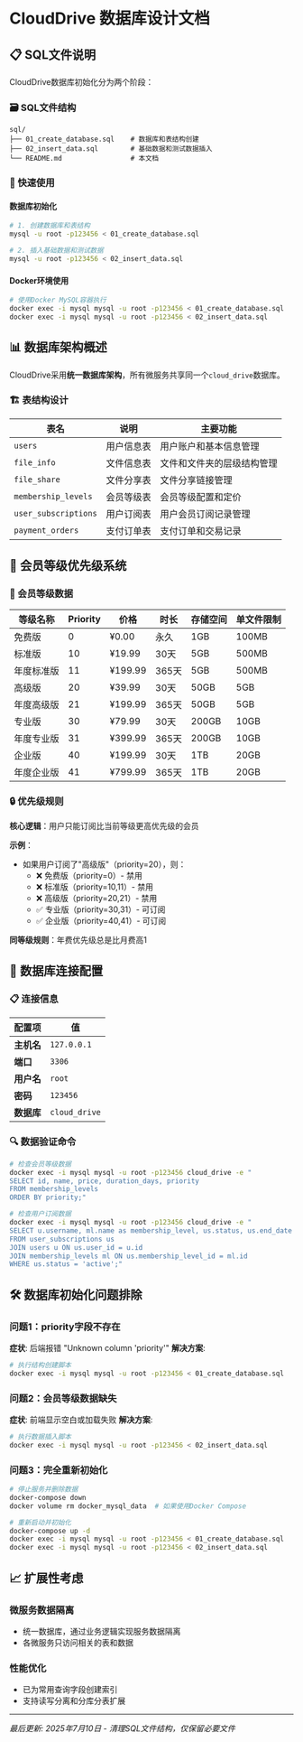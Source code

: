 # CloudDrive 数据库设计文档

## 📋 SQL文件说明

CloudDrive数据库初始化分为两个阶段：

### 🗃️ SQL文件结构
```
sql/
├── 01_create_database.sql    # 数据库和表结构创建
├── 02_insert_data.sql        # 基础数据和测试数据插入  
└── README.md                 # 本文档
```

### 🚀 快速使用

#### 数据库初始化
```bash
# 1. 创建数据库和表结构
mysql -u root -p123456 < 01_create_database.sql

# 2. 插入基础数据和测试数据
mysql -u root -p123456 < 02_insert_data.sql
```

#### Docker环境使用
```bash
# 使用Docker MySQL容器执行
docker exec -i mysql mysql -u root -p123456 < 01_create_database.sql
docker exec -i mysql mysql -u root -p123456 < 02_insert_data.sql
```

## 📊 数据库架构概述

CloudDrive采用**统一数据库架构**，所有微服务共享同一个`cloud_drive`数据库。

### 🏗️ 表结构设计

| 表名 | 说明 | 主要功能 |
|------|------|----------|
| `users` | 用户信息表 | 用户账户和基本信息管理 |
| `file_info` | 文件信息表 | 文件和文件夹的层级结构管理 |
| `file_share` | 文件分享表 | 文件分享链接管理 |
| `membership_levels` | 会员等级表 | 会员等级配置和定价 |
| `user_subscriptions` | 用户订阅表 | 用户会员订阅记录管理 |
| `payment_orders` | 支付订单表 | 支付订单和交易记录 |

## 🎯 会员等级优先级系统

### 💎 会员等级数据

| 等级名称 | Priority | 价格 | 时长 | 存储空间 | 单文件限制 |
|----------|----------|------|------|----------|------------|
| 免费版 | 0 | ¥0.00 | 永久 | 1GB | 100MB |
| 标准版 | 10 | ¥19.99 | 30天 | 5GB | 500MB |
| 年度标准版 | 11 | ¥199.99 | 365天 | 5GB | 500MB |
| 高级版 | 20 | ¥39.99 | 30天 | 50GB | 5GB |
| 年度高级版 | 21 | ¥199.99 | 365天 | 50GB | 5GB |
| 专业版 | 30 | ¥79.99 | 30天 | 200GB | 10GB |
| 年度专业版 | 31 | ¥399.99 | 365天 | 200GB | 10GB |
| 企业版 | 40 | ¥199.99 | 30天 | 1TB | 20GB |
| 年度企业版 | 41 | ¥799.99 | 365天 | 1TB | 20GB |

### 🔒 优先级规则

**核心逻辑**：用户只能订阅比当前等级更高优先级的会员

**示例**：
- 如果用户订阅了"高级版"（priority=20），则：
  - ❌ 免费版（priority=0）- 禁用
  - ❌ 标准版（priority=10,11）- 禁用  
  - ❌ 高级版（priority=20,21）- 禁用
  - ✅ 专业版（priority=30,31）- 可订阅
  - ✅ 企业版（priority=40,41）- 可订阅

**同等级规则**：年费优先级总是比月费高1

## 🔧 数据库连接配置

### 📋 连接信息
| 配置项 | 值 |
|--------|-----|
| **主机名** | `127.0.0.1` |
| **端口** | `3306` |
| **用户名** | `root` |
| **密码** | `123456` |
| **数据库** | `cloud_drive` |

### 🔍 数据验证命令

```bash
# 检查会员等级数据
docker exec -i mysql mysql -u root -p123456 cloud_drive -e "
SELECT id, name, price, duration_days, priority 
FROM membership_levels 
ORDER BY priority;"

# 检查用户订阅数据
docker exec -i mysql mysql -u root -p123456 cloud_drive -e "
SELECT u.username, ml.name as membership_level, us.status, us.end_date
FROM user_subscriptions us
JOIN users u ON us.user_id = u.id
JOIN membership_levels ml ON us.membership_level_id = ml.id
WHERE us.status = 'active';"
```

## 🛠️ 数据库初始化问题排除

### 问题1：priority字段不存在
**症状**: 后端报错 "Unknown column 'priority'"
**解决方案**:
```bash
# 执行结构创建脚本
docker exec -i mysql mysql -u root -p123456 < 01_create_database.sql
```

### 问题2：会员等级数据缺失
**症状**: 前端显示空白或加载失败
**解决方案**:
```bash
# 执行数据插入脚本
docker exec -i mysql mysql -u root -p123456 < 02_insert_data.sql
```

### 问题3：完全重新初始化
```bash
# 停止服务并删除数据
docker-compose down
docker volume rm docker_mysql_data  # 如果使用Docker Compose

# 重新启动并初始化
docker-compose up -d
docker exec -i mysql mysql -u root -p123456 < 01_create_database.sql
docker exec -i mysql mysql -u root -p123456 < 02_insert_data.sql
```

## 📈 扩展性考虑

### 微服务数据隔离
- 统一数据库，通过业务逻辑实现服务数据隔离
- 各微服务只访问相关的表和数据

### 性能优化
- 已为常用查询字段创建索引
- 支持读写分离和分库分表扩展

---

*最后更新: 2025年7月10日 - 清理SQL文件结构，仅保留必要文件*